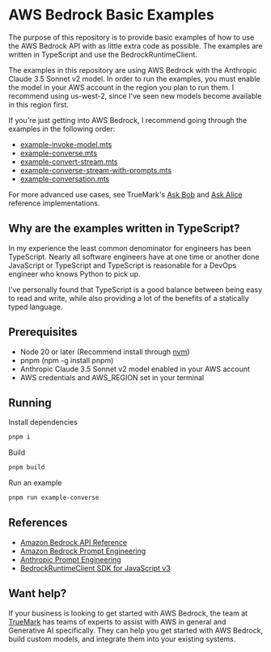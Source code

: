 # AWS Bedrock Basic Examples

The purpose of this repository is to provide basic examples of how to use the AWS Bedrock API with
as little extra code as possible. The examples are written in TypeScript and use the BedrockRuntimeClient.

The examples in this repository are using AWS Bedrock with the Anthropic Claude 3.5 Sonnet v2 model.
In order to run the examples, you must enable the model in your AWS account in the region you plan
to run them. I recommend using us-west-2, since I've seen new models become available in this region first.

If you're just getting into AWS Bedrock, I recommend going through the examples in the following order:

- [example-invoke-model.mts](https://github.com/erikrj/example-aws-bedrock-basic/blob/main/src/example-invoke-model.mts)
- [example-converse.mts](https://github.com/erikrj/example-aws-bedrock-basic/blob/main/src/example-converse.mts)
- [example-convert-stream.mts](https://github.com/erikrj/example-aws-bedrock-basic/blob/main/src/example-convert-stream.mts)
- [example-converse-stream-with-prompts.mts](https://github.com/erikrj/example-aws-bedrock-basic/blob/main/src/example-converse-stream-with-prompts.mts)
- [example-conversation.mts](https://github.com/erikrj/example-aws-bedrock-basic/blob/main/src/example-conversation.mts)

For more advanced use cases, see TrueMark's [Ask Bob](https://github.com/truemark/ask-bob) and
[Ask Alice](https://github.com/truemark/ask-alice) reference implementations.

## Why are the examples written in TypeScript?

In my experience the least common denominator for engineers has been TypeScript. Nearly all software
engineers have at one time or another done JavaScript or TypeScript and TypeScript is reasonable for
a DevOps engineer who knows Python to pick up.

I've personally found that TypeScript is a good balance between being easy to read and write, while also
providing a lot of the benefits of a statically typed language.

## Prerequisites

- Node 20 or later (Recommend install through [nvm](https://github.com/nvm-sh/nvm))
- pnpm (npm -g install pnpm)
- Anthropic Claude 3.5 Sonnet v2 model enabled in your AWS account
- AWS credentials and AWS_REGION set in your terminal

## Running

Install dependencies

```bash
pnpm i
```

Build

```bash
pnpm build
```

Run an example

```bash
pnpm run example-converse
```

## References

- [Amazon Bedrock API Reference](https://docs.aws.amazon.com/bedrock/latest/APIReference/welcome.html)
- [Amazon Bedrock Prompt Engineering](https://docs.aws.amazon.com/bedrock/latest/userguide/prompt-engineering-guidelines.html)
- [Anthropic Prompt Engineering](https://docs.anthropic.com/en/docs/build-with-claude/prompt-engineering/overview#prompting-vs-finetuning)
- [BedrockRuntimeClient SDK for JavaScript v3](https://docs.aws.amazon.com/AWSJavaScriptSDK/v3/latest/client/bedrock-runtime/)

## Want help?

If your business is looking to get started with AWS Bedrock, the team at [TrueMark](https://truemark.io) has teams of
experts to assist with AWS in general and Generative AI specifically. They can help you get started with AWS Bedrock,
build custom models, and integrate them into your existing systems.
